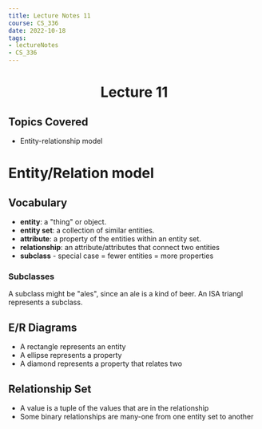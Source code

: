 ```yaml
---
title: Lecture Notes 11
course: CS_336
date: 2022-10-18
tags: 
- lectureNotes
- CS_336
---
```


<center><h1>Lecture 11</h1></center>

## Topics Covered
- Entity-relationship model

# Entity/Relation model

## Vocabulary
- **entity**: a "thing" or object.
- **entity set**: a collection of similar entities.
- **attribute**: a property of the entities within an entity set.
- **relationship**: an attribute/attributes that connect two entities
- **subclass** - special case = fewer entities = more properties

### Subclasses
A subclass might be "ales", since an ale is a kind of beer.
An ISA triangl represents a subclass.

## E/R Diagrams
- A rectangle represents an entity
- A ellipse represents a property
- A diamond represents a property that relates two

## Relationship Set
- A value is a tuple of the values that are in the relationship
- Some binary relationships are many-one from one entity set to another

